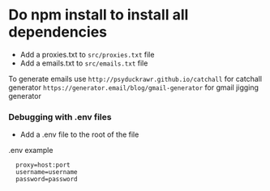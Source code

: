 Do npm install to install all dependencies
===

- Add a proxies.txt to `src/proxies.txt` file
- Add a emails.txt to `src/emails.txt` file

To generate emails use 
`http://psyduckrawr.github.io/catchall` for catchall generator 
`https://generator.email/blog/gmail-generator` for gmail jigging generator
### Debugging with .env files
- Add a .env file to the root of the file

.env example
```
  proxy=host:port
  username=username
  password=password
```